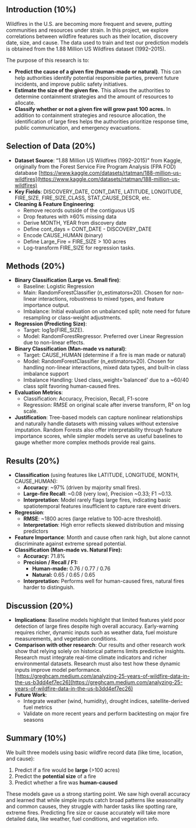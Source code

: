 ## **Introduction (10%)**

Wildfires in the U.S. are becoming more frequent and severe, putting communities and resources under strain. In this project, we explore correlations between wildfire features such as their location, discovery date, size, and cause. The data used to train and test our prediction models is obtained from the 1.88 Million US Wildfires dataset (1992–2015).

The purpose of this research is to:

- **Predict the cause of a given fire (human-made or natural)**. This can help authorities identify potential responsible parties, prevent future incidents, and improve public safety initiatives.  
- **Estimate the size of the given fire.** This allows the authorities to determine containment strategies and the amount of resources to allocate.  
- **Classify whether or not a given fire will grow past 100 acres.** In addition to containment strategies and resource allocation, the identification of large fires helps the authorities prioritize response time, public communication, and emergency evacuations.

## **Selection of Data (20%)**

* **Dataset Source**: “1.88 Million US Wildfires (1992–2015)” from Kaggle, originally from the Forest Service Fire Program Analysis (FPA FOD) database [https://www.kaggle.com/datasets/rtatman/188-million-us-wildfires](https://www.kaggle.com/datasets/rtatman/188-million-us-wildfires)  
* **Key Fields**: DISCOVERY\_DATE, CONT\_DATE, LATITUDE, LONGITUDE, FIRE\_SIZE, FIRE\_SIZE\_CLASS, STAT\_CAUSE\_DESCR, etc.  
* **Cleaning & Feature Engineering**:  
  * Remove records outside of the contiguous US  
  * Drop features with ≥60% missing data  
  * Derive MONTH, YEAR from discovery date  
  * Define cont\_days \= CONT\_DATE \- DISCOVERY\_DATE  
  * Encode CAUSE\_HUMAN (binary)  
  * Define Large\_Fire \= FIRE\_SIZE \> 100 acres  
  * Log-transform FIRE\_SIZE for regression tasks.

## **Methods (20%)**

* **Binary Classification (Large vs. Small fire)**:  
  * Baseline: Logistic Regression  
  * Main: RandomForestClassifier (n\_estimators≈20). Chosen for non-linear interactions, robustness to mixed types, and feature importance output.  
  * Imbalance: Initial evaluation on unbalanced split; note need for future resampling or class-weight adjustments.  
* **Regression (Predicting Size)**:  
  * Target: log1p(FIRE\_SIZE).  
  * Model: RandomForestRegressor. Preferred over Linear Regression due to non-linear effects.  
* **Binary Classification (Man-made vs natural)**:  
  * Target: CAUSE\_HUMAN (determine if a fire is man made or natural)  
  * Model: RandomForestClassifier  (n\_estimators≈20). Chosen for handling non-linear interactions, mixed data types, and built-in class imbalance support  
  * Imbalance Handling: Used class\_weight='balanced' due to a \~60/40 class split favoring human-caused fires.  
* **Evaluation Metrics**:  
  * Classification: Accuracy, Precision, Recall, F1-score  
  * Regression: RMSE on original scale after inverse transform, R² on log scale.  
* **Justification**: Tree-based models can capture nonlinear relationships and naturally handle datasets with missing values without extensive imputation. Random Forests also offer interpretability through feature importance scores, while simpler models serve as useful baselines to gauge whether more complex methods provide real gains.

## **Results (20%)**

* **Classification** (using features like LATITUDE, LONGITUDE, MONTH, CAUSE\_HUMAN):  
  * **Accuracy**: \~97% (driven by majority small fires).  
  * **Large-fire Recall**: \~0.08 (very low), Precision \~0.33; F1 \~0.13.  
  * **Interpretation**: Model rarely flags large fires, indicating basic spatiotemporal features insufficient to capture rare event drivers.  
* **Regression**:  
  * **RMSE**: \~1800 acres (large relative to 100-acre threshold).  
  * **Interpretation**: High error reflects skewed distribution and missing predictors  
* **Feature Importance**: Month and cause often rank high, but alone cannot discriminate against extreme spread potential.  
* **Classification (Man-made vs. Natural Fire):**  
  * **Accuracy:** 71.8%  
  * **Precision / Recall / F1:**  
    * **Human-made:** 0.76 / 0.77 / 0.76  
    * **Natural:** 0.65 / 0.65 / 0.65  
  * **Interpretation:** Performs well for human-caused fires, natural fires harder to distinguish.

## **Discussion (20%)**

* **Implications**: Baseline models highlight that limited features yield poor detection of large fires despite high overall accuracy. Early-warning requires richer, dynamic inputs such as weather data, fuel moisture measurements, and vegetation conditions.  
* **Comparison with other research**: Our results and other research work show that relying solely on historical patterns limits predictive insights. Research must integrate real-time climate indicators and richer environmental datasets. Research must also test how these dynamic inputs improve model performance.  
  [https://greghcam.medium.com/analyzing-25-years-of-wildfire-data-in-the-us-b3dd4ef7ec26](https://greghcam.medium.com/analyzing-25-years-of-wildfire-data-in-the-us-b3dd4ef7ec26)  
* **Future Work**:  
  * Integrate weather (wind, humidity), drought indices, satellite-derived fuel metrics  
  * Validate on more recent years and perform backtesting on major fire seasons

## **Summary (10%)**

We built three models using basic wildfire record data (like time, location, and cause):

1. Predict if a fire would be **large** (\>100 acres)  
2. Predict the **potential size** of a fire  
3. Predict whether a fire was **human-caused**

These models gave us a strong starting point. We saw high overall accuracy and learned that while simple inputs catch broad patterns like seasonality and common causes, they struggle with harder tasks like spotting rare, extreme fires. Predicting fire size or cause accurately will take more detailed data, like weather, fuel conditions, and vegetation info.